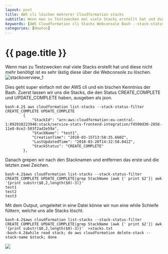 ```yaml
---
layout: post
title: AWS cli löschen mehrerer Cloudformation stacks
subtitle: Wenn man zu Testzwecken mal viele Stacks erstellt hat und diese nicht mehr benötigt ist es sehr lästig diese über die Webconsole zu löschen.
keywords: [AWS Cloudformation cli Stacks Webconsole Bash --stack-status-filter CREATE_COMPLETE UPDATE_COMPLETE StackName StackStatus list-stacks]
categories: [Howtos]
---
```

# {{ page.title }}

Wenn man zu Testzwecken mal viele Stacks erstellt hat und diese nicht mehr benötigt ist es sehr lästig diese über die Webconsole zu löschen. ![stackoverview_1](../../img/stackoverview_1.webp)

Dies geht super einfach mit der AWS cli und ein bischen Kenntniss der Bash. Zuerst lassen wir uns die Stacks, die den Status CREATE_COMPLETE und UPDATE_COMPLETE haben, ausgeben als json.

```
bash-4.2$ aws cloudformation list-stacks --stack-status-filter CREATE_COMPLETE UPDATE_COMPLETE
        {
            "StackId": "arn:aws:cloudformation:eu-central-1:892918223948:stack/service-stats-frontend-integration/f4590d30-2858-11e8-8ce2-503f2ad2e59a",
            "StackName": "test1",
            "CreationTime": "2018-03-15T13:58:35.660Z",
            "LastUpdatedTime": "2018-03-20T14:32:58.841Z",
            "StackStatus": "CREATE_COMPLETE"
        },
```

Danach grepen wir nach den Stacknamen und entfernen das erste und die letzten zwei Zeichen.

```
bash-4.2$aws cloudformation list-stacks --stack-status-filter CREATE_COMPLETE UPDATE_COMPLETE|grep StackName |awk {' print $2'}| awk '{print substr($0,2,length($0)-3)}'
test1
test2
test3
```

Mit dem Output, umgeleitet in eine Datei könne wir nun eine while Schleife füttern, welche uns alle Stacks löscht.

```
bash-4.2$aws cloudformation list-stacks --stack-status-filter CREATE_COMPLETE UPDATE_COMPLETE|grep StackName |awk {' print $2'}| awk '{print substr($0,2,length($0)-3)}'  >stacks.txt
-bash-4.2$while read stack; do aws cloudformation delete-stack --stack-name $stack; done
```

![](../../img/stackoverview_2.webp)
